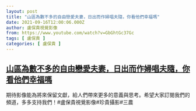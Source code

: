 ```yaml
---
layout: post
title: "山區為數不多的自由戀愛夫妻，日出而作婦唱夫隨，你看他們幸福嗎"
date: 2021-09-16T12:00:06.000Z
author: 盧保貴視覺影像
from: https://www.youtube.com/watch?v=GbGhtGc37Gc
tags: [ 盧保貴 ]
categories: [ 盧保貴 ]
---
```

<!--1631793606000-->
[山區為數不多的自由戀愛夫妻，日出而作婦唱夫隨，你看他們幸福嗎](https://www.youtube.com/watch?v=GbGhtGc37Gc)
------

<div>
期待影像能為將來保留文獻，給人們帶來更多的意義與思考。希望大家訂閱我們的頻道，多多支持我們！#盧保貴視覺影像#珍貴攝影#三農
</div>
